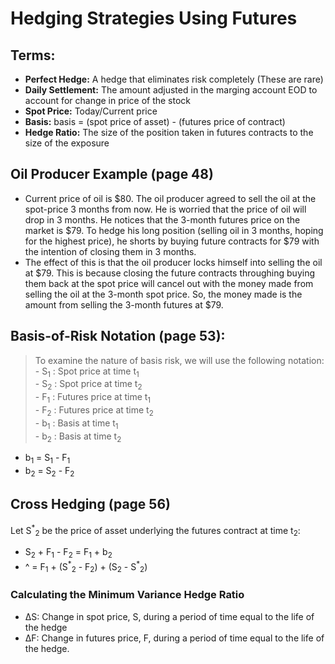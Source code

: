 # Hedging Strategies Using Futures

## Terms:
- **Perfect Hedge:** A hedge that eliminates risk completely (These are rare)
- **Daily Settlement:** The amount adjusted in the marging account EOD to account for change in price of the stock
- **Spot Price:** Today/Current price
- **Basis:** basis = (spot price of asset) - (futures price of contract)
- **Hedge Ratio:** The size of the position taken in futures contracts to the size of the exposure


## Oil Producer Example (page 48)
- Current price of oil is $80. The oil producer agreed to sell the oil at the spot-price 3 months from now. He is worried that the price of oil will drop in 3 months. He notices that the 3-month futures price on the market is $79. To hedge his long position (selling oil in 3 months, hoping for the highest price), he shorts by buying future contracts for $79 with the intention of closing them in 3 months.
- The effect of this is that the oil producer locks himself into selling the oil at $79. This is because closing the future contracts throughing buying them back at the spot price will cancel out with the money made from selling the oil at the 3-month spot price. So, the money made is the amount from selling the 3-month futures at $79.


## Basis-of-Risk Notation (page 53):

> To examine the nature of basis risk, we will use the following notation:
    <br>- S<sub>1</sub> : Spot price at time t<sub>1</sub>
    <br>- S<sub>2</sub> : Spot price at time t<sub>2</sub>
    <br>- F<sub>1</sub> : Futures price at time t<sub>1</sub>
    <br>- F<sub>2</sub> : Futures price at time t<sub>2</sub>
    <br>- b<sub>1</sub> : Basis at time t<sub>1</sub>
    <br>- b<sub>2</sub> : Basis at time t<sub>2</sub>

- b<sub>1</sub> = S<sub>1</sub> - F<sub>1</sub>
- b<sub>2</sub> = S<sub>2</sub> - F<sub>2</sub>



## Cross Hedging (page 56)


Let S<sup>\*</sup><sub>2</sub> be the price of asset underlying the futures contract at time t<sub>2</sub>:

- S<sub>2</sub> + F<sub>1</sub> - F<sub>2</sub> = F<sub>1</sub> + b<sub>2</sub>
- ^ = F<sub>1</sub> + (S<sup>\*</sup><sub>2</sub> - F<sub>2</sub>) + (S<sub>2</sub> - S<sup>*</sup><sub>2</sub>)

### Calculating the Minimum Variance Hedge Ratio

- ∆S: Change in spot price, S, during a period of time equal to the life of the hedge
- ∆F: Change in futures price, F, during a period of time equal to the life of the
hedge.